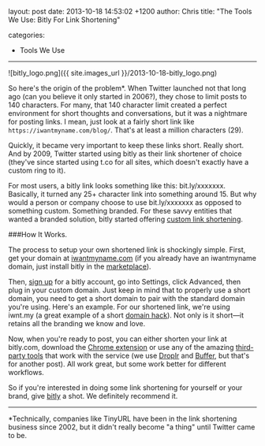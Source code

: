 layout: post
date: 2013-10-18 14:53:02 +1200
author: Chris
title: "The Tools We Use: Bitly For Link Shortening"

categories:
  - Tools We Use

----

![bitly_logo.png]({{ site.images_url }}/2013-10-18-bitly_logo.png)

<!-- excerpt -->

So here's the origin of the problem*. When Twitter launched not that long ago (can you believe it only started in 2006?), they chose to limit posts to 140 characters. For many, that 140 character limit created a perfect environment for short thoughts and conversations, but it was a nightmare for posting links. I mean, just look at a fairly short link like `https://iwantmyname.com/blog/`. That's at least a million characters (29).

Quickly, it became very important to keep these links short. Really short. And by 2009, Twitter started using bitly as their link shortener of choice (they've since started using t.co for all sites, which doesn't exactly have a custom ring to it).

For most users, a bitly link looks something like this: bit.ly/xxxxxxx. Basically, it turned any 25+ character link into something around 15. But why would a person or company choose to use bit.ly/xxxxxxx as opposed to something custom. Something branded. For these savvy entities that wanted a branded solution, bitly started offering [custom link shortening](http://support.bitly.com/knowledgebase/articles/76740-what-s-a-custom-short-domain-and-why-do-i-want-on). 

<!-- /excerpt -->

###How It Works. 

The process to setup your own shortened link is shockingly simple. First, get your domain at [iwantmyname.com](https://iwantmyname.com/services/url-shortener/bit.ly-pro-custom-domain-short-url-forwarding-service) (if you already have an iwantmyname domain, just install bitly in the [marketplace](https://iwantmyname.com/services)). 

Then, [sign up](https://bitly.com/a/sign_up) for a bitly account, go into Settings, click Advanced, then plug in your custom domain. Just keep in mind that to properly use a short domain, you need to get a short domain to pair with the standard domain you're using. Here's an example. For our shortened link, we're using iwnt.my (a great example of a short [domain hack](https://iwantmyname.com/blog/2013/10/what-is-a-domain-hack-and-how-can-i-make-one.html)). Not only is it short—it retains all the branding we know and love. 

Now, when you're ready to post, you can either shorten your link at bitly.com, download the [Chrome extension](https://bitly.com/a/tools) or use any of the amazing [third-party tools](http://support.bitly.com/knowledgebase/articles/228830-how-do-i-connect-my-bitly-account-to-other-social-) that work with the service (we use [Droplr](http://droplr.com) and [Buffer](https://bufferapp.com/), but that's for another post). All work great, but some work better for different workflows.

So if you're interested in doing some link shortening for yourself or your brand, give [bitly](https://bitly.com/) a shot. We definitely recommend it. 

***
*Technically, companies like TinyURL have been in the link shortening business since 2002, but it didn't really become "a thing" until Twitter came to be.
